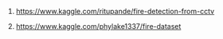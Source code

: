 1. https://www.kaggle.com/ritupande/fire-detection-from-cctv

2. https://www.kaggle.com/phylake1337/fire-dataset

